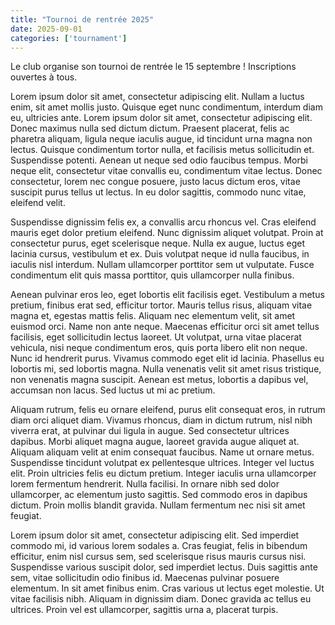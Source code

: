 ```yaml
---
title: "Tournoi de rentrée 2025"
date: 2025-09-01
categories: ['tournament']
---
```

Le club organise son tournoi de rentrée le 15 septembre ! Inscriptions ouvertes à tous.

Lorem ipsum dolor sit amet, consectetur adipiscing elit. Nullam a luctus enim, sit amet mollis justo. Quisque eget nunc condimentum, interdum diam eu, ultricies ante. Lorem ipsum dolor sit amet, consectetur adipiscing elit. Donec maximus nulla sed dictum dictum. Praesent placerat, felis ac pharetra aliquam, ligula neque iaculis augue, id tincidunt urna magna non lectus. Quisque condimentum tortor nulla, et facilisis metus sollicitudin et. Suspendisse potenti. Aenean ut neque sed odio faucibus tempus. Morbi neque elit, consectetur vitae convallis eu, condimentum vitae lectus. Donec consectetur, lorem nec congue posuere, justo lacus dictum eros, vitae suscipit purus tellus ut lectus. In eu dolor sagittis, commodo nunc vitae, eleifend velit.

Suspendisse dignissim felis ex, a convallis arcu rhoncus vel. Cras eleifend mauris eget dolor pretium eleifend. Nunc dignissim aliquet volutpat. Proin at consectetur purus, eget scelerisque neque. Nulla ex augue, luctus eget lacinia cursus, vestibulum et ex. Duis volutpat neque id nulla faucibus, in iaculis nisl interdum. Nullam ullamcorper porttitor sem ut vulputate. Fusce condimentum elit quis massa porttitor, quis ullamcorper nulla finibus.

Aenean pulvinar eros leo, eget lobortis elit facilisis eget. Vestibulum a metus pretium, finibus erat sed, efficitur tortor. Mauris tellus risus, aliquam vitae magna et, egestas mattis felis. Aliquam nec elementum velit, sit amet euismod orci. Name non ante neque. Maecenas efficitur orci sit amet tellus facilisis, eget sollicitudin lectus laoreet. Ut volutpat, urna vitae placerat vehicula, nisi neque condimentum eros, quis porta libero elit non neque. Nunc id hendrerit purus. Vivamus commodo eget elit id lacinia. Phasellus eu lobortis mi, sed lobortis magna. Nulla venenatis velit sit amet risus tristique, non venenatis magna suscipit. Aenean est metus, lobortis a dapibus vel, accumsan non lacus. Sed luctus ut mi ac pretium.

Aliquam rutrum, felis eu ornare eleifend, purus elit consequat eros, in rutrum diam orci aliquet diam. Vivamus rhoncus, diam in dictum rutrum, nisl nibh viverra erat, at pulvinar dui ligula in augue. Sed consectetur ultrices dapibus. Morbi aliquet magna augue, laoreet gravida augue aliquet at. Aliquam aliquam velit at enim consequat faucibus. Name ut ornare metus. Suspendisse tincidunt volutpat ex pellentesque ultrices. Integer vel luctus elit. Proin ultricies felis eu dictum pretium. Integer iaculis urna ullamcorper lorem fermentum hendrerit. Nulla facilisi. In ornare nibh sed dolor ullamcorper, ac elementum justo sagittis. Sed commodo eros in dapibus dictum. Proin mollis blandit gravida. Nullam fermentum nec nisi sit amet feugiat.

Lorem ipsum dolor sit amet, consectetur adipiscing elit. Sed imperdiet commodo mi, id various lorem sodales a. Cras feugiat, felis in bibendum efficitur, enim nisl cursus sem, sed scelerisque risus mauris cursus nisi. Suspendisse various suscipit dolor, sed imperdiet lectus. Duis sagittis ante sem, vitae sollicitudin odio finibus id. Maecenas pulvinar posuere elementum. In sit amet finibus enim. Cras various ut lectus eget molestie. Ut vitae facilisis nibh. Aliquam in dignissim diam. Donec gravida ac tellus eu ultrices. Proin vel est ullamcorper, sagittis urna a, placerat turpis.
